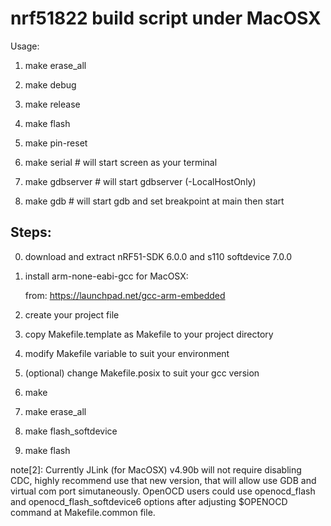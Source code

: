 nrf51822 build script under MacOSX
=================================

Usage:
1. make erase_all

2. make debug

3. make release

4. make flash

5. make pin-reset

6. make serial # will start screen as your terminal

7. make gdbserver # will start gdbserver (-LocalHostOnly)

8. make gdb # will start gdb and set breakpoint at main then start

Steps:
------
0. download and extract nRF51-SDK 6.0.0 and s110 softdevice 7.0.0 

1. install arm-none-eabi-gcc for MacOSX:

    from: https://launchpad.net/gcc-arm-embedded

2. create your project file

3. copy Makefile.template as Makefile to your project directory

4. modify Makefile variable to suit your environment

5. (optional) change Makefile.posix to suit your gcc version

6. make

7. make erase_all

8. make flash_softdevice

9. make flash

note[2]: Currently JLink (for MacOSX) v4.90b will not require disabling CDC, highly recommend use that new version, that will allow use GDB and virtual com port simutaneously. OpenOCD users could use openocd_flash and openocd_flash_softdevice6 options after adjusting $OPENOCD command at Makefile.common file.
